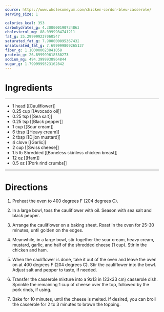 ```yaml
---
source: https://www.wholesomeyum.com/chicken-cordon-bleu-casserole/
serving_size: 1

calories_kcal: 353
carbohydrates_g: 4.300000190734863
cholesterol_mg: 88.0999984741211
fat_g: 25.299999237060547
saturated_fat_g: 7.900000095367432
unsaturated_fat_g: 7.699999809265137
fiber_g: 1.100000023841858
protein_g: 26.899999618530273
sodium_mg: 494.3999938964844
sugar_g: 1.7999999523162842
---
```

# Ingredients
---
- 1 head [[Cauliflower]]
- 0.25 cup [[Avocado oil]]
- 0.25 tsp [[Sea salt]]
- 0.25 tsp [[Black pepper]]
- 1 cup [[Sour cream]]
- 6 tbsp [[Heavy cream]]
- 2 tbsp [[Dijon mustard]]
- 4 clove [[Garlic]]
- 2 cup [[Swiss cheese]]
- 1.5 lb Shredded [[Boneless skinless chicken breast]]
- 12 oz [[Ham]]
- 0.5 oz [[Pork rind crumbs]]
---

# Directions
1. Preheat the oven to 400 degrees F (204 degrees C).

2. In a large bowl, toss the cauliflower with oil. Season with sea salt and black pepper.

3. Arrange the cauliflower on a baking sheet. Roast in the oven for 25-30 minutes, until golden on the edges.

4. Meanwhile, in a large bowl,&nbsp;stir together the sour cream, heavy cream, mustard, garlic, and half of the shredded cheese (1 cup).&nbsp;Stir in the chicken and ham.

5. When the cauliflower is done, take it out of the oven and leave the oven on at 400 degrees F (204 degrees C). Stir the cauliflower into the bowl. Adjust salt and pepper to taste, if needed.

6. Transfer the casserole mixture into a 9x13 in (23x33 cm) casserole dish. Sprinkle the remaining 1 cup of cheese over the top, followed by the pork rinds, if using.

7. Bake for 10 minutes, until the cheese is melted. If desired, you can broil the casserole for 2 to 3 minutes to brown the topping.

